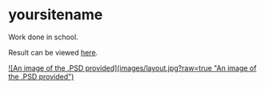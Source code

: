 # yoursitename
Work done in school.

Result can be viewed <a target="_blank" href="http://bengudro.insomnia247.nl/code/yoursitename/">here</a>.

<a target="_blank" href="http://bengudro.insomnia247.nl/code/yoursitename/">
![An image of the .PSD provided](images/layout.jpg?raw=true "An image of the .PSD provided")
</a>
